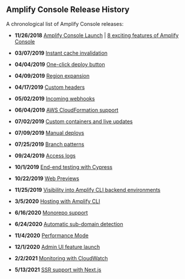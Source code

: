 ## Amplify Console Release History

A chronological list of Amplify Console releases:

- **11/26/2018** [Amplify Console Launch](https://aws.amazon.com/about-aws/whats-new/2018/11/announcing-aws-amplify-console/) | [8 exciting features of Amplify Console](https://dabit3.medium.com/introducing-the-amplify-console-8-exciting-features-7e4075ff7b36)
- **03/07/2019** [Instant cache invalidation](https://aws.amazon.com/about-aws/whats-new/2019/03/aws-amplify-console-adds-support-for-instant-cdn-cache-invalidation-and-delta-deployments/)
- **04/04/2019** [One-click deploy button](https://aws.amazon.com/about-aws/whats-new/2019/04/aws-amplify-console-now-supports-deploying-fullstack-serverless-/)
- **04/09/2019** [Region expansion](https://aws.amazon.com/about-aws/whats-new/2019/04/amplify-console-now-available-in-five-additional-regions/)
- **04/17/2019** [Custom headers](https://aws.amazon.com/about-aws/whats-new/2019/04/aws-amplify-console-adds-support-for-custom-headers/)
- **05/02/2019** [Incoming webhooks](https://aws.amazon.com/about-aws/whats-new/2019/05/aws-amplify-console-adds-support-for-incoming-webhooks/)
- **06/04/2019** [AWS CloudFormation support](https://aws.amazon.com/about-aws/whats-new/2019/06/aws-amplify-console-supports-aws-cloudformation/)
- **07/02/2019** [Custom containers and live updates](https://aws.amazon.com/about-aws/whats-new/2019/07/aws-amplify-console-updates-build-image-sam-cli-and-custom-container-support/)
- **07/09/2019** [Manual deploys](https://aws.amazon.com/about-aws/whats-new/2019/07/aws-amplify-console-announces-manual-deploys-for-static-web-hosting/)
- **07/25/2019** [Branch patterns](https://aws.amazon.com/about-aws/whats-new/2019/07/aws-amplify-console-support-git-based-branch-pattern-detection/)
- **09/24/2019** [Access logs](https://aws.amazon.com/about-aws/whats-new/2019/09/aws-amplify-console-provides-downloadable-access-logs-hosted-web-apps/)
- **10/1/2019** [End-end testing with Cypress](https://aws.amazon.com/about-aws/whats-new/2019/10/aws-amplify-console-offers-end-to-end-browser-based-testing-with-cypress/)
- **10/22/2019** [Web Previews](https://aws.amazon.com/about-aws/whats-new/2019/10/aws-amplify-console-aannounces-pull-request-previews-for-fullstack-serverless-applications/)
- **11/25/2019** [Visibility into Amplify CLI backend environments](https://aws.amazon.com/about-aws/whats-new/2019/11/amplify-console-now-provides-visibility-into-backend-environments-provisioned-by-the-amplify-cli/)
- **3/5/2020** [Hosting with Amplify CLI](https://aws.amazon.com/about-aws/whats-new/2020/03/amplify-console-adds-command-line-interface-for-configuring-continuous-deployment-and-hosting/)
- **6/16/2020** [Monorepo support](https://aws.amazon.com/about-aws/whats-new/2020/06/amplify-console-supports-deploying-and-hosting-web-apps-managed-in-monorepos/)
- **6/24/2020** [Automatic sub-domain detection](https://aws.amazon.com/about-aws/whats-new/2020/06/amplify-console-adds-support-for-automatically-creating-deleting-custom-sub-domains-for-every-branch-deployment/)

- **11/4/2020** [Performance Mode](https://docs.aws.amazon.com/amplify/latest/userguide/ttl.html#ttl.title)

- **12/1/2020** [Admin UI feature launch](https://docs.amplify.aws/console/adminui/start)
- **2/2/2021** [Monitoring with CloudWatch](https://aws.amazon.com/about-aws/whats-new/2021/02/aws-amplify-hosting-adds-monitoring-capabilities-with-amazon-cloudwatch-integration/)
- **5/13/2021** [SSR support with Next.js](https://aws.amazon.com/about-aws/whats-new/2021/05/aws-amplify-hosting-announces-server-side-rendering-support-for-next-js-web-apps/)
